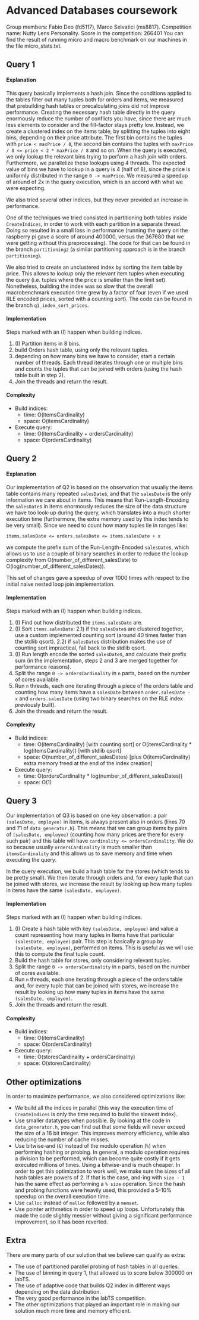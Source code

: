 # Advanced Databases coursework

Group members: Fabio Deo (fd5117), Marco Selvatici (ms8817).
Competition name: Nutty Lens Personality.
Score in the competition: 266401
You can find the result of running micro and macro benchmark on our machines in the
file micro_stats.txt.

## Query 1
#### Explanation
This query basically implements a hash join.
Since the conditions applied to the tables filter out many tuples both for orders
and items, we measured that prebuilding hash tables or precalculating joins did not
improve performance. Creating the necessary hash table directly in the query enormously
reduce the number of conflicts you have, since there are much less elements to consider
and the fill-factor stays pretty low.
Instead, we create a clustered index on the items table, by splitting the tuples into
eight bins, depending on their price attribute. The first bin contains the tuples
with `price < maxPrice / 8`, the second bin contains the tuples with
`maxPrice / 8 <= price < 2 * maxPrice / 8` and so on.
When the query is executed, we only lookup the relevant bins trying to perform a
hash join with orders. Furthermore, we parallelize these lookups using 4 threads.
The expected value of bins we have to lookup in a query is 4 (half of 8), since the price
is uniformly distributed in the range `0 -> maxPrice`. We measured a speedup of
around of 2x in the query execution, which is an accord with what we were expecting.

We also tried several other indices, but they never provided an increase in performance.

One of the techniques we tried consisted in partitioning both tables inside
`CreateIndices`, in order to work with each partition in a separate thread.
Doing so resulted in a small loss in performance (running the query on the
raspberry pi gave a score of around 400000, versus the 367680 that we were getting
without this preprocessing).
The code for that can be found in the branch `partitioning2` (a similar partitioning
approach is in the branch `partitioning`).

We also tried to create an unclustered index by sorting the item table by price.
This allows to lookup only the relevant item tuples when executing the query (i.e. tuples
where the price is smaller than the limit set).
Nonetheless, building the index was so slow that the overall macrobenchmark execution
time grew by a factor of four (even if we used RLE encoded prices, sorted with a
counting sort).
The code can be found in the branch `q1_index_sort_prices`.

#### Implementation
Steps marked with an (I) happen when building indices.
1) (I) Partition items in 8 bins.
2) build Orders hash table, using only the relevant tuples.
3) depending on how many bins we have to consider, start a certain number of threads.
   Each thread iterates through one or multiple bins and counts the tuples that can be
   joined with orders (using the hash table built in step 2).
4) Join the threads and return the result.

#### Complexity
- Build indices:
  - time: O(itemsCardinality)
  - space: O(itemsCardinality)
- Execute query:
  - time: O(itemsCardinality + ordersCardinality)
  - space: O(ordersCardinality)


## Query 2
#### Explanation
Our implementation of Q2 is based on the observation that usually the items table
contains many repeated `salesDate`s, and that the `salesDate` is the only information we
care about in items.
This means that Run-Length-Encoding the `salesDate`s in items enormously reduces the
size of the data structure we have too look-up during the query, which translates into
a much shorter execution time (furthermore, the extra memory used by this index tends to be very small).
Since we need to count how many tuples lie in ranges like:
```
items.salesDate <= orders.salesDate <= items.salesDate + x
```
we compute the prefix sum of the Run-Length-Encoded `salesDate`s, which allows us to
use a couple of binary searches in order to reduce the lookup complexity from
O(number_of_different_salesDate) to O(log(number_of_different_salesDates)).

This set of changes gave a speedup of over 1000 times with respect to the initial
naive nested loop join implementation.

#### Implementation
Steps marked with an (I) happen when building indices.
1) (I) Find out how distributed the `items.salesDate` are.
2) (I) Sort `items.salesDate`:
   2.1) if the `salesDate`s are clustered together, use a custom implemented counting sort
        (around 40 times faster than the stdlib qsort).
   2.2) if `salesDate`s distribution makes the use of counting sort impractical, fall
        back to the stdlib qsort.
3) (I) Run length encode the sorted `salesDate`s, and calculate their prefix sum (in the
   implementation, steps 2 and 3 are merged together for performance reasons).
4) Split the range `0 -> ordersCardinality` in `n` parts, based on the number
   of cores available.
5) Run `n` threads, each one iterating through a piece of the orders table and
   counting how many items have a `salesDate` between `order.salesDate - x` and
   `orders.salesDate` (using two binary searches on the RLE index previously built).
6) Join the threads and return the result.

#### Complexity
- Build indices:
  - time:  O(itemsCardinality) [with counting sort]     or
           O(itemsCardinality * log(itemsCardinality)) [with stdlib qsort]
  - space: O(number_of_different_salesDates) [plus O(itemsCardinality) extra memory
                                              freed at the end of the index creation]
- Execute query:
  - time:  O(ordersCardinality * log(number_of_different_salesDates))
  - space: O(1)


## Query 3
Our implementation of Q3 is based on one key observation: a pair `(salesDate, employee)`
in items, is always present also in orders (lines 70 and 71 of `data_generator.h`).
This means that we can group items by pairs of `(salesDate, employee)`
(counting how many prices are there for every such pair) and this table will have
`cardinality <= ordersCardinality`. We do so because usually `ordersCardinality` is much
smaller than `itemsCardinality` and this allows us to save memory and time when executing
the query.

In the query execution, we build a hash table for the stores (which tends to be pretty small).
We then iterate through orders and, for every tuple that can be joined with stores, we increase the
result by looking up how many tuples in items have the same `(salesDate, employee)`.

#### Implementation
Steps marked with an (I) happen when building indices.
1) (I) Create a hash table with key `(salesDate, employee)` and value a count representing
   how many tuples in Items have that particular `(salesDate, employee)` pair.
   This step is basically a group by `(salesDate, employee)`, performed on items.
   This is useful as we will use this to compute the final tuple count.
2) Build the hash table for stores, only considering relevant tuples.
4) Split the range `0 -> ordersCardinality` in `n` parts, based on the number
   of cores available.
5) Run `n` threads, each one iterating through a piece of the orders table and,
   for every tuple that can be joined with stores, we increase the
   result by looking up how many tuples in items have the same `(salesDate, employee)`.
6) Join the threads and return the result.

#### Complexity
- Build indices:
  - time:  O(itemsCardinality)
  - space: O(ordersCardinality)
- Execute query:
  - time:  O(storesCardinality + ordersCardinality)
  - space: O(storesCardinality)


## Other optimizations
In order to maximize performance, we also considered optimizations like:
- We build all the indices in parallel (this way the execution time of `CreateIndices` is only
  the time required to build the slowest index).
- Use smaller datatypes when possible. By looking at the code in `data_generator.h`, you
  can find out that some fields will never exceed the size of a 16 bit integer.
  This improves memory efficiency, while also reducing the number of cache misses.
- Use bitwise-and (`&`) instead of the modulo operation (`%`) when performing hashing or probing.
  In general, a modulo operation requires a division to be performed, which can become
  quite costly if it gets executed millions of times. Using a bitwise-and is much cheaper.
  In order to get this optimization to work well, we make sure the sizes of all hash
  tables are powers of 2. If that is the case, and-ing with `size - 1` has the same
  effect as performing a `% size` operation.
  Since the hash and probing functions were heavily used, this provided a 5-10% speedup on the
  overall execution time.
- Use `calloc` instead of `malloc` followed by a `memset`. 
- Use pointer arithmetics in order to speed up loops. Unfortunately this made the code
  slightly messier without giving a significant performance improvement, so it has been
  reverted.

## Extra
There are many parts of our solution that we believe can qualify as extra:
- The use of partitioned parallel probing of hash tables in all queries.
- The use of binning in query 1, that allowed us to score below 300000 on labTS.
- The use of adaptive code that builds Q2 index in different ways depending
  on the data distribution.
- The very good performance in the labTS competition.
- The other optimizations that played an important role in making our solution much more
  time and memory efficient.
